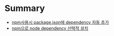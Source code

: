 # Summary

* [npm사용시 package.json에 dependency 자동 추가](README.md)
* [npm으로 node dependency 선택적 설치](npm-dependency-c120-d0dd-c801-c124-ce58.md)

